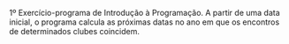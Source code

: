 1º Exercício-programa de Introdução à Programação. A partir de uma data inicial, o programa calcula as próximas datas no ano em que os encontros de determinados clubes coincidem.
